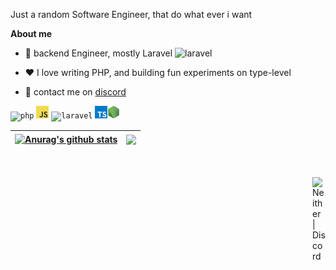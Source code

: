 
Just a random Software Engineer, that do what ever i want

**About me**

- 💼 backend Engineer, mostly Laravel 
<img height="16" alt="laravel" 
src="https://static-00.iconduck.com/assets.00/laravel-icon-497x512-uwybstke.png">

- ❤️ I love writing PHP, and building fun experiments on type-level

- 💬 contact me on <a href="https://discordapp.com/users/599926912193921036">discord</a>

<code><img height="20" alt="php" 
src="https://upload.wikimedia.org/wikipedia/commons/thumb/2/27/PHP-logo.svg/1280px-PHP-logo.svg.png"></code>
<code><img height="20" alt="javascript" src="https://raw.githubusercontent.com/github/explore/80688e429a7d4ef2fca1e82350fe8e3517d3494d/topics/javascript/javascript.png"></code>
<code><img height="20" alt="laravel" 
src="https://static-00.iconduck.com/assets.00/laravel-icon-497x512-uwybstke.png"></code>
<code><img height="20" alt="nodejs" 
src="https://raw.githubusercontent.com/github/explore/80688e429a7d4ef2fca1e82350fe8e3517d3494d/topics/typescript/typescript.png"></code><code><img height="20" alt="nodejs" 
src="https://raw.githubusercontent.com/github/explore/80688e429a7d4ef2fca1e82350fe8e3517d3494d/topics/nodejs/nodejs.png"></code>    


| <a href="https://github.com/degeneratezan/github-readme-stats"><img align="center" src="https://github-readme-stats.vercel.app/api?username=degeneratezan&show_icons=true&theme=radical" alt="Anurag's github stats" /></a> | <a href="https://github.com/degeneratezan/github-readme-stats"><img align="center" src="https://github-readme-stats.vercel.app/api/top-langs/?username=degeneratezan&layout=compact&show_icons=true&theme=radical" /></a> |
| ------------- | ------------- |


<br />
<br />

<a href="https://discordapp.com/users/599926912193921036">
  <img align="right" alt="Neither | Discord" width="21px" src="https://cdn-icons-png.flaticon.com/512/4945/4945973.png" />
</a>
  
  





